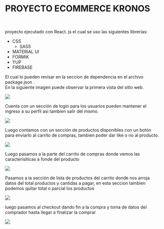 <h1>PROYECTO ECOMMERCE KRONOS</h1>
<br>
<p>proyecto ejecutado con React. js el cual se uso las siguientes librerias:</p>

- CSS
  - SASS
- MATERIAL UI
- FORMIK
- YUP
- FIREBASE

<p>El cual lo pueden revisar en la seccion de dependencia en el archivo package.json .<br>
En la siguiente imagen puede observar la primera vista del sitio web.</p>

![](https://i.postimg.cc/YSq4Mb17/Screenshot-10.jpg)

<p>Cuenta con un sección de login para los usuarios pueden mantener el ingreso a su perfil asi tambien salir del mismo.</p>

![](https://i.postimg.cc/zf4VKWLH/Whats-App-Image-2022-10-11-at-3-23-43-PM.jpg)


<p>Luego contamos con un sección de productos disponibles con un botón para enviarlo al carrito de compras, tambien poder dar like o no al producto.</p>

![](https://i.postimg.cc/J0p993Cp/Screenshot-11.jpg)


<p>Luego pasamos a la parte del carrito de compras donde vemos las caracterisiticas a fonde del producto</p>

![](https://i.postimg.cc/XvZdFnvq/Whats-App-Image-2022-10-14-at-11-26-33-AM.jpg)

<p>Pasamos a la sección de lista de productos del carrito donde nos arroja datos del total productos y cantidas a pagar, en esta seccion tambien podemos quitar total o parcial los productos</p>

![](https://i.postimg.cc/Sj0v0gt7/Whats-App-Image-2022-10-14-at-11-13-29-AM.jpg)

<p>luego pasamos al checkout dando fin a la compra y toma de datos del comprador hasta llegar a finalizar la comprar</p>

![](https://i.postimg.cc/tRv6wF6w/Screenshot-12.jpg)

